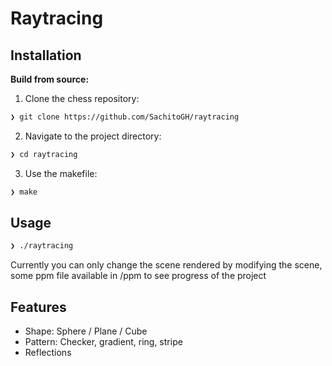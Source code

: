 # Raytracing


## Installation

**Build from source:**

1. Clone the chess repository:
```sh
❯ git clone https://github.com/SachitoGH/raytracing
```

2. Navigate to the project directory:
```sh
❯ cd raytracing
```

3. Use the makefile:
```sh
❯ make
```

## Usage

```sh
❯ ./raytracing
```
Currently you can only change the scene rendered by modifying the scene, some ppm file available in /ppm to see progress of the project

## Features

- Shape: Sphere / Plane / Cube
- Pattern: Checker, gradient, ring, stripe
- Reflections 

